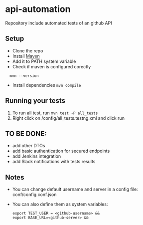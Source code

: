 # api-automation
Repository include automated tests of an github API  

## Setup

* Clone the repo
* Install [Maven](https://maven.apache.org/download.cgi)
* Add it to PATH system variable
* Check if maven is configured corectly 
```
  mvn --version
  ```
* Install dependencies `mvn compile`

## Running your tests

1. To run all test, run `mvn test -P all_tests`
2. Right click on /config/all_tests.testng.xml and click run

## TO BE DONE:

- add other DTOs
- add basic authentication for secured endpoints
- add Jenkins integration
- add Slack notifications with tests results


## Notes 

* You can change default username and server in a config file: conf/config.conf.json
* You can also define them as system variables:

  ```
  export TEST_USER = <github-username> &&
  export BASE_URL=<github-server> &&
  ```
